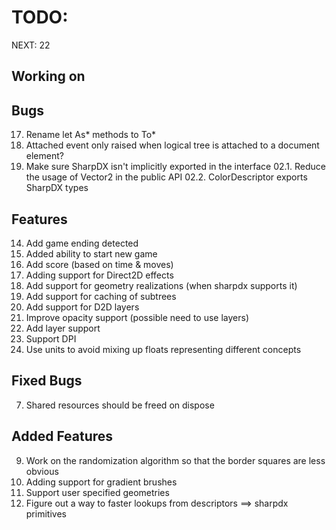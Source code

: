 ﻿TODO:
=====

NEXT: 22

Working on
----------

Bugs
----
17. Rename let As* methods to To*
01. Attached event only raised when logical tree is attached to a document element?
02. Make sure SharpDX isn't implicitly exported in the interface
02.1. Reduce the usage of Vector2 in the public API
02.2. ColorDescriptor exports SharpDX types


Features
--------
14. Add game ending detected
15. Added ability to start new game
16. Add score (based on time & moves)
12. Adding support for Direct2D effects
04. Add support for geometry realizations (when sharpdx supports it)
05. Add support for caching of subtrees
18. Add support for D2D layers
19. Improve opacity support (possible need to use layers)
20. Add layer support
20. Support DPI
06. Use units to avoid mixing up floats representing different concepts


Fixed Bugs
----------
07. Shared resources should be freed on dispose

Added Features
--------------
09. Work on the randomization algorithm so that the border squares are less obvious
11. Adding support for gradient brushes
10. Support user specified geometries
03. Figure out a way to faster lookups from descriptors ==> sharpdx primitives
